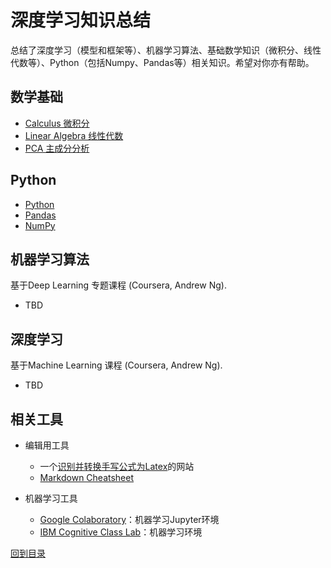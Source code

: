 # 深度学习知识总结

总结了深度学习（模型和框架等）、机器学习算法、基础数学知识（微积分、线性代数等）、Python（包括Numpy、Pandas等）相关知识。希望对你亦有帮助。

## 数学基础
  * [Calculus 微积分](calculus)
  * [Linear Algebra 线性代数](linear-algebra)
  * [PCA 主成分分析](pca)

## Python
  * [Python](python/python-basic)
  * [Pandas](python/pandas)
  * [NumPy](python/numpy)

## 机器学习算法
基于Deep Learning 专题课程 (Coursera, Andrew Ng).
* TBD

## 深度学习
基于Machine Learning 课程 (Coursera, Andrew Ng).
* TBD

## 相关工具
* 编辑用工具
  * 一个[识别并转换手写公式为Latex](https://webdemo.myscript.com/views/math/index.html)的网站
  * [Markdown Cheatsheet](https://github.com/adam-p/markdown-here/wiki/Markdown-Cheatsheet)

* 机器学习工具
  * [Google Colaboratory](https://colab.research.google.com)：机器学习Jupyter环境
  * [IBM Cognitive Class Lab](https://labs.cognitiveclass.ai)：机器学习环境


[回到目录](#numpy)
